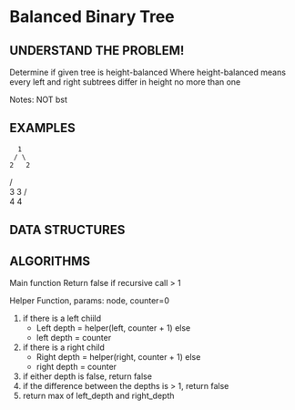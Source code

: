 # Balanced Binary Tree

## UNDERSTAND THE PROBLEM!
Determine if given tree is height-balanced
Where height-balanced means every left and right subtrees differ in height no more than one

Notes:
NOT bst

## EXAMPLES
      1
     / \
    2   2
   /     \
  3       3
 /         \
4           4

## DATA STRUCTURES

## ALGORITHMS
Main function
Return false if recursive call > 1

Helper Function, params: node, counter=0
1. if there is a left chiild
   - Left depth = helper(left, counter + 1)
   else
   - left depth = counter
2. if there is a right child
   - Right depth = helper(right, counter + 1)
   else
   - right depth = counter
3. if either depth is false, return false
4. if the difference between the depths is > 1, return false
5. return max of left_depth and right_depth
